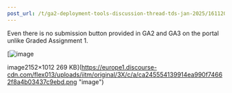 ```yaml
---
post_url: /t/ga2-deployment-tools-discussion-thread-tds-jan-2025/161120/169
---
```

Even there is no submission button provided in GA2 and GA3 on the portal unlike Graded Assignment 1.  

[![image](https://europe1.discourse-cdn.com/flex013/uploads/iitm/optimized/3X/c/a/ca245554139914ea990f74662f8a4b03437c9ebd_2_690x324.png)

image2152×1012 269 KB](https://europe1.discourse-cdn.com/flex013/uploads/iitm/original/3X/c/a/ca245554139914ea990f74662f8a4b03437c9ebd.png "image")